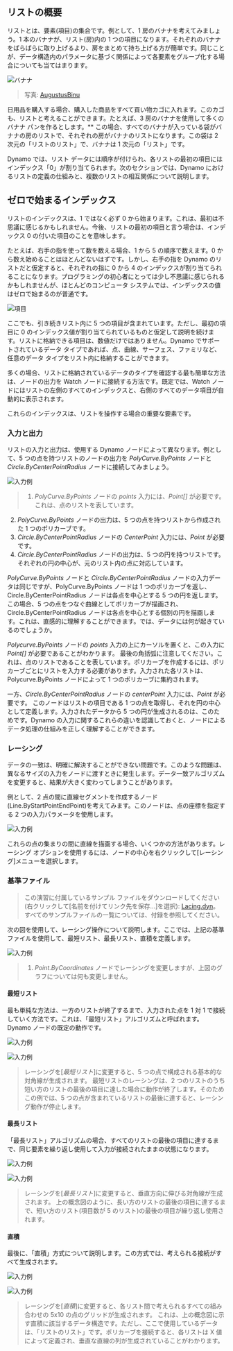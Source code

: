 

## リストの概要

リストとは、要素(項目)の集合です。例として、1 房のバナナを考えてみましょう。1 本のバナナが、リスト(房)内の 1 つの項目になります。それぞれのバナナをばらばらに取り上げるより、房をまとめて持ち上げる方が簡単です。同じことが、データ構造内のパラメータに基づく関係によって各要素をグループ化する場合についても当てはまります。

![バナナ](images/6-1/Bananas_white_background_DS.jpg)

> 写真: [AugustusBinu](https://commons.wikimedia.org/wiki/File:Bananas_white_background_DS.jpg?fastcci_from=11404890&c1=11404890&d1=15&s=200&a=list)

日用品を購入する場合、購入した商品をすべて買い物カゴに入れます。このカゴも、リストと考えることができます。たとえば、3 房のバナナを使用して多くのバナナ パンを作るとします。** この場合、すべてのバナナが入っている袋がバナナの房のリストで、それぞれの房がバナナのリストになります。この袋は 2 次元の「リストのリスト」で、バナナは 1 次元の「リスト」です。

Dynamo では、リスト データには順序が付けられ、各リストの最初の項目にはインデックス「0」が割り当てられます。次のセクションでは、Dynamo におけるリストの定義の仕組みと、複数のリストの相互関係について説明します。

## ゼロで始まるインデックス

リストのインデックスは、1 ではなく必ず 0 から始まります。これは、最初は不思議に感じるかもしれません。今後、リストの最初の項目と言う場合は、インデックス 0 の付いた項目のことを意味します。

たとえば、右手の指を使って数を数える場合、1 から 5 の順序で数えます。0 から数え始めることはほとんどないはずです。しかし、右手の指を Dynamo のリストだと仮定すると、それぞれの指に 0 から 4 のインデックスが割り当てられることになります。プログラミングの初心者にとっては少し不思議に感じられるかもしれませんが、ほとんどのコンピュータ システムでは、インデックスの値はゼロで始まるのが普通です。

![項目](images/6-1/items.jpg)

ここでも、引き続きリスト内に 5 つの項目が含まれています。ただし、最初の項目に 0 のインデックス値が割り当てられているものと仮定して説明を続けます。リストに格納できる項目は、数値だけではありません。Dynamo でサポートされているデータ タイプであれば、点、曲線、サーフェス、ファミリなど、任意のデータ タイプをリスト内に格納することができます。

多くの場合、リストに格納されているデータのタイプを確認する最も簡単な方法は、ノードの出力を Watch ノードに接続する方法です。既定では、Watch ノードにはリストの左側のすべてのインデックスと、右側のすべてのデータ項目が自動的に表示されます。

これらのインデックスは、リストを操作する場合の重要な要素です。

### 入力と出力

リストの入力と出力は、使用する Dynamo ノードによって異なります。例として、5 つの点を持つリストのノードの出力を *PolyCurve.ByPoints* ノードと *Circle.ByCenterPointRadius* ノードに接続してみましょう。

![入力例](images/6-2/PolyCurve.Inputs.jpg)

> 1. *PolyCurve.ByPoints* ノードの *points* 入力には、*Point[]* が必要です。 これは、点のリストを表しています。
2. *PolyCurve.ByPoints* ノードの出力は、5 つの点を持つリストから作成された 1 つのポリカーブです。
3. *Circle.ByCenterPointRadius* ノードの *CenterPoint* 入力には、*Point* が必要です。
4. *Circle.ByCenterPointRadius* ノードの出力は、5 つの円を持つリストです。それぞれの円の中心が、元のリスト内の点に対応しています。

*PolyCurve.ByPoints* ノードと *Circle.ByCenterPointRadius* ノードの入力データは同じですが、PolyCurve.ByPoints ノードは 1 つのポリカーブを返し、Circle.ByCenterPointRadius ノードは各点を中心とする 5 つの円を返します。 この場合、5 つの点をつなぐ曲線としてポリカーブが描画され、Circle.ByCenterPointRadius ノードは各点を中心とする個別の円を描画します。これは、直感的に理解することができます。では、データには何が起きているのでしょうか。

*Polycurve.ByPoints* ノードの *points* 入力の上にカーソルを置くと、この入力に *Point[]* が必要であることがわかります。 最後の角括弧に注意してください。これは、点のリストであることを表しています。ポリカーブを作成するには、ポリカーブごとにリストを入力する必要があります。入力された各リストは、Polycurve.ByPoints ノードによって 1 つのポリカーブに集約されます。

一方、*Circle.ByCenterPointRadius* ノードの *centerPoint* 入力には、*Point* が必要です。 このノードはリストの項目である 1 つの点を取得し、それを円の中心として定義します。入力されたデータから 5 つの円が生成されるのは、このためです。Dynamo の入力に関するこれらの違いを認識しておくと、ノードによるデータ処理の仕組みを正しく理解することができます。

### レーシング

データの一致は、明確に解決することができない問題です。このような問題は、異なるサイズの入力をノードに渡すときに発生します。データ一致アルゴリズムを変更すると、結果が大きく変わってしまうことがあります。

例として、2 点の間に直線セグメントを作成するノード(Line.ByStartPointEndPoint)を考えてみます。このノードは、点の座標を指定する 2 つの入力パラメータを使用します。

![入力例](images/6-1/laceBase.jpg)

これらの点の集まりの間に直線を描画する場合、いくつかの方法があります。レーシング オプションを使用するには、ノードの中心を右クリックして[レーシング]メニューを選択します。

### 基準ファイル

> この演習に付属しているサンプル ファイルをダウンロードしてください(右クリックして[名前を付けてリンク先を保存...]を選択): [Lacing.dyn](datasets/6-1/Lacing.dyn)。 すべてのサンプルファイルの一覧については、付録を参照してください。

次の図を使用して、レーシング操作について説明します。ここでは、上記の基準ファイルを使用して、最短リスト、最長リスト、直積を定義します。

![入力例](images/6-1/lacing.jpg)

> 1. *Point.ByCoordinates* ノードでレーシングを変更しますが、上図のグラフについては何も変更しません。

#### 最短リスト

最も単純な方法は、一方のリストが終了するまで、入力された点を 1 対 1 で接続していく方法です。これは、「最短リスト」アルゴリズムと呼ばれます。Dynamo ノードの既定の動作です。

![入力例](images/6-1/shortestListDiagram.jpg)

![入力例](images/6-1/shortestList.jpg)

> レーシングを[*最短リスト*]に変更すると、5 つの点で構成される基本的な対角線が生成されます。 最短リストのレーシングは、2 つのリストのうち短い方のリストの最後の項目に達した場合に動作が終了します。そのためこの例では、5 つの点が含まれているリストの最後に達すると、レーシング動作が停止します。

#### 最長リスト

「最長リスト」アルゴリズムの場合、すべてのリストの最後の項目に達するまで、同じ要素を繰り返し使用して入力が接続されたままの状態になります。

![入力例](images/6-1/longestListDiagram.jpg)

![入力例](images/6-1/longestList.jpg)

> レーシングを[*最長リスト*]に変更すると、垂直方向に伸びる対角線が生成されます。 上の概念図のように、長い方のリストの最後の項目に達するまで、短い方のリスト(項目数が 5 のリスト)の最後の項目が繰り返し使用されます。

#### 直積

最後に、「直積」方式について説明します。この方式では、考えられる接続がすべて生成されます。

![入力例](images/6-1/crossProductDiagram.jpg)

![入力例](images/6-1/crossProduct.jpg)

> レーシングを[*直積*]に変更すると、各リスト間で考えられるすべての組み合わせの 5x10 の点のグリッドが生成されます。 これは、上の概念図に示す直積に該当するデータ構造です。ただし、ここで使用しているデータは、「リストのリスト」です。ポリカーブを接続すると、各リストは X 値によって定義され、垂直な直線の列が生成されていることがわかります。

